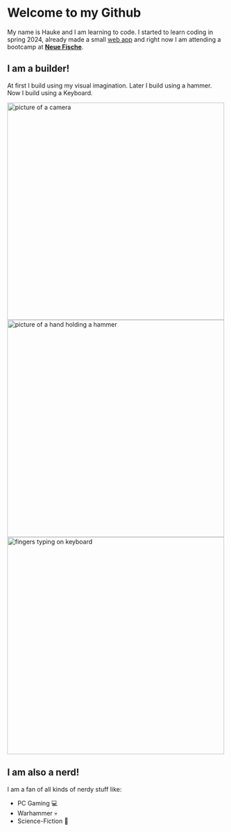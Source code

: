 # Welcome to my Github

My name is Hauke and I am learning to code. 
I started to learn coding in spring 2024, already made a small [web app](https://army-list-compressor.vercel.app) and right now I am attending a bootcamp at [**Neue Fische**](https://www.neuefische.de).
  
## I am a builder! 
At first I build using my visual imagination. Later I build using a hammer. Now I build using a Keyboard.

<img src="https://images.unsplash.com/photo-1495121553079-4c61bcce1894?q=80&w=1881&auto=format&fit=crop&ixlib=rb-4.0.3&ixid=M3wxMjA3fDB8MHxwaG90by1wYWdlfHx8fGVufDB8fHx8fA%3D%3D" alt="picture of a camera" height="500"> <img src="https://plus.unsplash.com/premium_photo-1723579315375-e18f86f4c50d?q=80&w=1921&auto=format&fit=crop&ixlib=rb-4.0.3&ixid=M3wxMjA3fDB8MHxwaG90by1wYWdlfHx8fGVufDB8fHx8fA%3D%3D" alt="picture of a hand holding a hammer" height="500">
<img src="https://images.unsplash.com/photo-1651248340514-f5822cb997c2?q=80&w=1827&auto=format&fit=crop&ixlib=rb-4.0.3&ixid=M3wxMjA3fDB8MHxwaG90by1wYWdlfHx8fGVufDB8fHx8fA%3D%3D" alt="fingers typing on keyboard" height="500">

## I am also a nerd!
I am a fan of all kinds of nerdy stuff like:
- PC Gaming 💻
- Warhammer 💀
- Science-Fiction 👾








